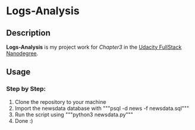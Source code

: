# Logs-Analysis
## Description
**Logs-Analysis** is my project work for *Chapter3* in the [Udacity FullStack Nanodegree](https://udacity.com).
## Usage
### Step by Step:
1. Clone the repository to your machine
2. Import the newsdata database with """psql -d news -f newsdata.sql"""
3. Run the script using """python3 newsdata.py"""
4. Done :)
